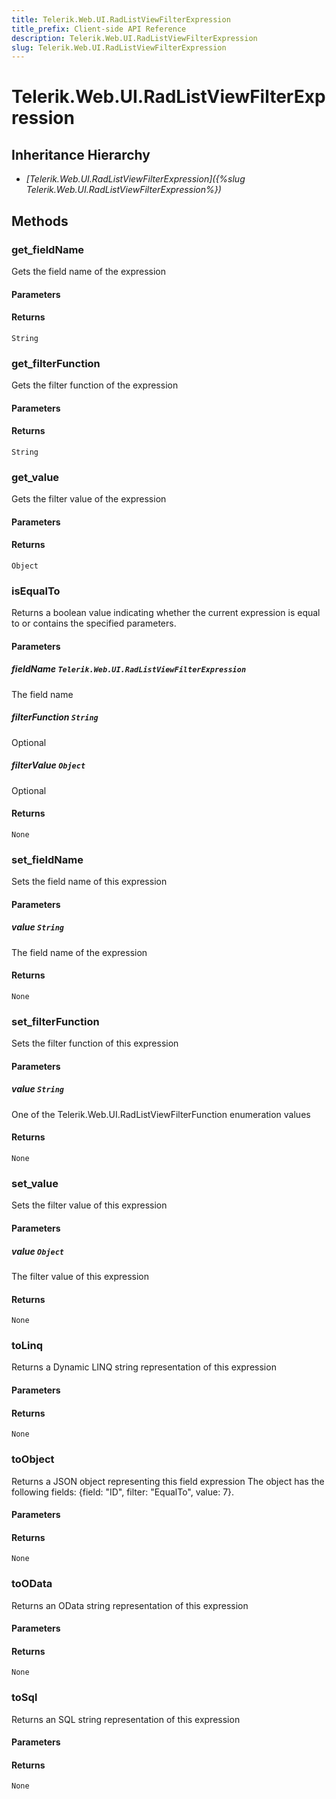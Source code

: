 ```yaml
---
title: Telerik.Web.UI.RadListViewFilterExpression
title_prefix: Client-side API Reference
description: Telerik.Web.UI.RadListViewFilterExpression
slug: Telerik.Web.UI.RadListViewFilterExpression
---
```


# Telerik.Web.UI.RadListViewFilterExpression  

## Inheritance Hierarchy

* *[Telerik.Web.UI.RadListViewFilterExpression]({%slug Telerik.Web.UI.RadListViewFilterExpression%})*


## Methods

###  get_fieldName

Gets the field name of the expression

#### Parameters

#### Returns

`String` 

### get_filterFunction

Gets the filter function of the expression

#### Parameters

#### Returns

`String` 

### get_value

Gets the filter value of the expression

#### Parameters

#### Returns

`Object` 

### isEqualTo

Returns a boolean value indicating whether the current expression is equal to or contains the specified parameters.

#### Parameters

##### fieldName `Telerik.Web.UI.RadListViewFilterExpression`

The field name 

##### filterFunction `String`

Optional

##### filterValue `Object`

Optional

#### Returns

`None` 

### set_fieldName

Sets the field name of this expression

#### Parameters

##### value `String`

The field name of the expression

#### Returns

`None` 

### set_filterFunction

Sets the filter function of this expression

#### Parameters

##### value `String`

One of the Telerik.Web.UI.RadListViewFilterFunction enumeration values

#### Returns

`None` 

### set_value

Sets the filter value of this expression

#### Parameters

##### value `Object`

The filter value of this expression

#### Returns

`None` 

### toLinq

Returns a Dynamic LINQ string representation of this expression

#### Parameters

#### Returns

`None` 

### toObject

Returns a JSON object representing this field expression The object has the following fields: {field: "ID", filter: "EqualTo", value: 7}.

#### Parameters

#### Returns

`None` 

### toOData

Returns an OData string representation of this expression

#### Parameters

#### Returns

`None` 

### toSql

Returns an SQL string representation of this expression

#### Parameters

#### Returns

`None` 



